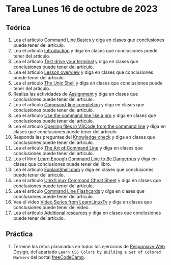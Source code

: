 # Tarea Lunes 16 de octubre de 2023

## Teórica

1. Lea el artículo [Command Line Basics](https://www.theodinproject.com/lessons/foundations-command-line-basics) y diga en clases que conclusiones puede tener del artículo.
2. Lea el artículo [Introduction](https://www.theodinproject.com/lessons/foundations-command-line-basics#introduction) y diga en clases que conclusiones puede tener del artículo.
3. Lea el artículo [Test drive your terminal](https://www.theodinproject.com/lessons/foundations-command-line-basics#test-drive-your-terminal) y diga en clases que conclusiones puede tener del artículo.
4. Lea el artículo [Lesson overview](https://www.theodinproject.com/lessons/foundations-command-line-basics#lesson-overview) y diga en clases que conclusiones puede tener del artículo.
5. Lea el artículo [The Unix Shell](https://swcarpentry.github.io/shell-novice/) y diga en clases que conclusiones puede tener del artículo.
6. Realiza las actividades de [Assignment](https://www.theodinproject.com/lessons/foundations-command-line-basics#assignment) y diga en clases que conclusiones puede tener del artículo.
7. Lea el artículo [Command-line completion](https://en.wikipedia.org/wiki/Command-line_completion) y diga en clases que conclusiones puede tener del artículo.
8. Lea el artículo [Use the command line like a pro](https://www.theodinproject.com/lessons/foundations-command-line-basics#use-the-command-line-like-a-pro) y diga en clases que conclusiones puede tener del artículo.
9. Lea el artículo [Opening files in VSCode from the command line](https://www.theodinproject.com/lessons/foundations-command-line-basics#opening-files-in-vscode-from-the-command-line) y diga en clases que conclusiones puede tener del artículo.
10. Responda las preguntas del [Knowledge check](https://www.theodinproject.com/lessons/foundations-command-line-basics#knowledge-check) y diga en clases que conclusiones puede tener del artículo.
11. Lea el artículo [The Art of Command Line](https://github.com/jlevy/the-art-of-command-line#readme) y diga en clases que conclusiones puede tener del artículo.
12. Lea el libro [Learn Enough Command Line to Be Dangerous](https://www.learnenough.com/command-line-tutorial) y diga en clases que conclusiones puede tener del libro.
13. Lea el artículo [ExplainShell.com](http://explainshell.com/) y diga en clases que conclusiones puede tener del artículo.
14. Lea el artículo [Unix/Linux Command Cheat Sheet](https://files.fosswire.com/2007/08/fwunixref.pdf) y diga en clases que conclusiones puede tener del artículo.
15. Lea el artículo [Command Line Flashcards](https://flashcards.github.io/command_line/introduction.html) y diga en clases que conclusiones puede tener del artículo.
16. Vea el video [Video Series from LearnLinuxTv](https://www.youtube.com/playlist?list=PLT98CRl2KxKHaKA9-4_I38sLzK134p4GJ) y diga en clases que conclusiones puede tener del video.
17. Lea el artículo [Additional resources](https://www.theodinproject.com/lessons/foundations-command-line-basics#additional-resources) y diga en clases que conclusiones puede tener del artículo.

## Práctica

1. Termine los retos plasmados en todos los ejercicios de [Responsive Web Design](https://www.freecodecamp.org/learn/2022/responsive-web-design/), del apartado `Learn CSS Colors by Building a Set of Colored Markers` del portal [freeCodeCamp](https://www.freecodecamp.org/learn/).
